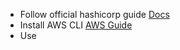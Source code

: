 - Follow official hashicorp guide [Docs](https://developer.hashicorp.com/terraform/tutorials/aws-get-started/install-cli)
- Install AWS CLI [AWS Guide](https://docs.aws.amazon.com/cli/latest/userguide/getting-started-install.html)
- Use